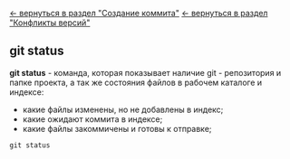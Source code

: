 [<- вернуться в раздел "Создание коммита"](./create_commit.md)
[<- вернуться в раздел "Конфликты версий"](./version_conflict.md)

## git status

**git status** - команда, которая показывает наличие git - репозитория и папке проекта, а так же состояния файлов в рабочем каталоге и индексе: 
- какие файлы изменены, но не добавлены в индекс; 
- какие ожидают коммита в индексе;
- какие файлы закоммичены и готовы к отправке;

```bash=
git status
```



